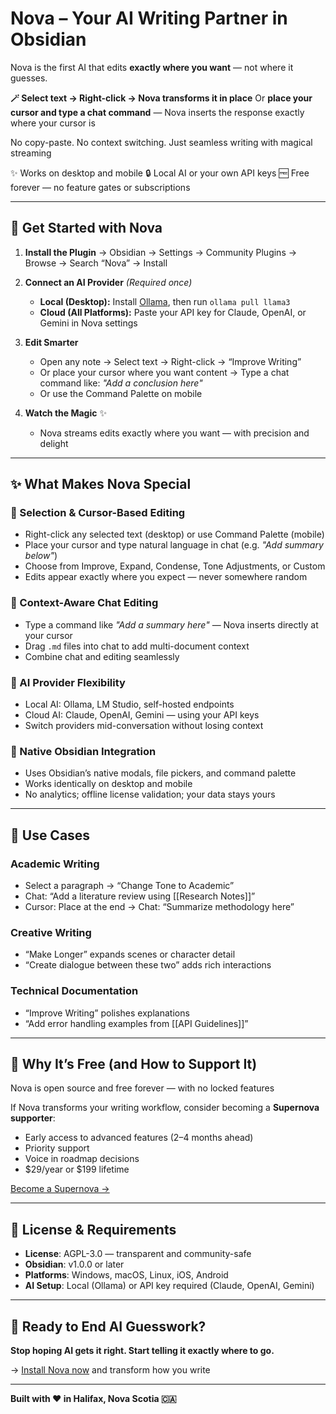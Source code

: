 # Nova – Your AI Writing Partner in Obsidian

Nova is the first AI that edits **exactly where you want** — not where it guesses.

**🪄 Select text → Right-click → Nova transforms it in place**
Or **place your cursor and type a chat command** — Nova inserts the response exactly where your cursor is

No copy-paste. No context switching. Just seamless writing with magical streaming

✨ Works on desktop and mobile
🔒 Local AI or your own API keys
🆓 Free forever — no feature gates or subscriptions

---

## 🚀 Get Started with Nova

1. **Install the Plugin**
   → Obsidian → Settings → Community Plugins → Browse → Search “Nova” → Install

2. **Connect an AI Provider** *(Required once)*

   * **Local (Desktop):** Install [Ollama](https://ollama.ai), then run `ollama pull llama3`
   * **Cloud (All Platforms):** Paste your API key for Claude, OpenAI, or Gemini in Nova settings

3. **Edit Smarter**

   * Open any note → Select text → Right-click → “Improve Writing”
   * Or place your cursor where you want content → Type a chat command like: *"Add a conclusion here"*
   * Or use the Command Palette on mobile

4. **Watch the Magic** ✨

   * Nova streams edits exactly where you want — with precision and delight

---

## ✨ What Makes Nova Special

### 🎯 Selection & Cursor-Based Editing

* Right-click any selected text (desktop) or use Command Palette (mobile)
* Place your cursor and type natural language in chat (e.g. *"Add summary below"*)
* Choose from Improve, Expand, Condense, Tone Adjustments, or Custom
* Edits appear exactly where you expect — never somewhere random

### 💬 Context-Aware Chat Editing

* Type a command like *"Add a summary here"* — Nova inserts directly at your cursor
* Drag `.md` files into chat to add multi-document context
* Combine chat and editing seamlessly

### 🤖 AI Provider Flexibility

* Local AI: Ollama, LM Studio, self-hosted endpoints
* Cloud AI: Claude, OpenAI, Gemini — using your API keys
* Switch providers mid-conversation without losing context

### 📁 Native Obsidian Integration

* Uses Obsidian’s native modals, file pickers, and command palette
* Works identically on desktop and mobile
* No analytics; offline license validation; your data stays yours

---

## 🧪 Use Cases

### Academic Writing

* Select a paragraph → “Change Tone to Academic”
* Chat: “Add a literature review using \[\[Research Notes]]”
* Cursor: Place at the end → Chat: “Summarize methodology here”

### Creative Writing

* “Make Longer” expands scenes or character detail
* “Create dialogue between these two” adds rich interactions

### Technical Documentation

* “Improve Writing” polishes explanations
* “Add error handling examples from \[\[API Guidelines]]”

---

## 💎 Why It’s Free (and How to Support It)

Nova is open source and free forever — with no locked features

If Nova transforms your writing workflow, consider becoming a **Supernova supporter**:

* Early access to advanced features (2–4 months ahead)
* Priority support
* Voice in roadmap decisions
* \$29/year or \$199 lifetime

[Become a Supernova →](https://github.com/sponsors/shawnduggan)

---

## 📄 License & Requirements

* **License**: AGPL-3.0 — transparent and community-safe
* **Obsidian**: v1.0.0 or later
* **Platforms**: Windows, macOS, Linux, iOS, Android
* **AI Setup**: Local (Ollama) or API key required (Claude, OpenAI, Gemini)

---

## 🔮 Ready to End AI Guesswork?

**Stop hoping AI gets it right. Start telling it exactly where to go.**

→ [Install Nova now](https://obsidian.md/plugins?id=nova) and transform how you write

---

**Built with ❤️ in Halifax, Nova Scotia 🇨🇦**
